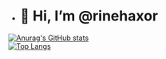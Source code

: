 - <h1>👋 Hi, I’m @rinehaxor</h1>


<!---
rinehaxor/rinehaxor is a ✨ special ✨ repository because its `README.md` (this file) appears on your GitHub profile.
You can click the Preview link to take a look at your changes.
--->

[![Anurag's GitHub stats](https://github-readme-stats.vercel.app/api?username=rinehaxor&show_icons=true&theme=dark)](https://github.com/rinehaxor/github-readme-stats)
<br>
[![Top Langs](https://github-readme-stats.vercel.app/api/top-langs/?username=rinehaxor&layout=compact&show_icons=true&theme=dark)](https://github.com/rinehaxor/github-readme-stats)


